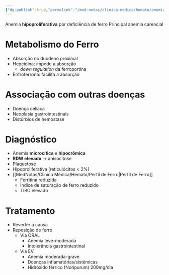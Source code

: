 ```yaml
---
{"dg-publish":true,"permalink":"/med-notas/clinica-medica/hemato/anemia-ferropriva/","tags":["review"]}
---
```


Anemia **hipoproliferativa** por deficiência de ferro
Principal anemia carencial

# Metabolismo do Ferro
- Absorção no duodeno proximal
- Hepcidina: impede a absorção
	- *down regulation* da ferroportina
- Eritroferrona: facilita a absorção
# Associação com outras doenças
- Doença celíaca
- Neoplasia gastrointestinais 
- Distúrbios de hemostase

# Diagnóstico
- Anemia **microcítica** e **hipocrômica**
- **RDW elevado** -> anisocitose
- Plaquetose
- Hipoproliferativa (reticulócitos < 2%)
- [[MedNotas/Clínica Médica/Hemato/Perfil de Ferro\|Perfil de Ferro]]
	- Ferritina reduzida
	- Índice de saturação de ferro reduzido
	- TIBC elevado


# Tratamento
- Reverter a causa
- Reposição de ferro
	- Via ORAL
		- Anemia leve-moderada
		- Intolerância gastrointestinal
	- Via EV
		- Anemia moderada-grave
		- Doenças inflamatórias/sistêmicas
		- Hidróxido férrico (Noripurum) 200mg/dia